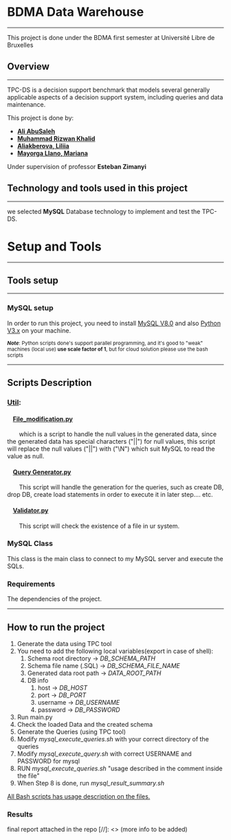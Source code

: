 # BDMA Data Warehouse
<hr>

This project is done under the BDMA first semester at Université Libre de Bruxelles

## Overview
<hr>

TPC-DS is a decision support benchmark that models several generally 
applicable aspects of a decision support system, including queries 
and data maintenance.

This project is done by: <br />
* <b>[Ali AbuSaleh](https://github.com/aliabusaleh)
* [Muhammad Rizwan Khalid](https://github.com/mrizwank97)
* [Aliakberova, Liliia](https://github.com/Liliia-Aliakberova)
* [Mayorga Llano, Mariana](https://github.com/marianamllano) </b> <br/>

 Under supervision of professor <b>Esteban Zimanyi</b>


## Technology and tools used in this project
<hr>

we selected <b>MySQL</b> 
Database technology to implement and test the TPC-DS. 


# Setup and Tools

<hr>

## Tools setup 
 <hr> 

### MySQL setup
In order to run this project, you need to install [MySQL V8.0](https://dev.mysql.com/doc/refman/8.0/en/installing.html) 
and also [Python V3.x](https://www.python.org/downloads/) on your machine.

<sub>**_Note_**:  Python scripts done's support parallel programming, 
and it's good to "weak" machines (local use) <b> use scale factor of 1</b>, 
but for cloud solution please use the bash scripts<br> </sub>


<hr> 

## Scripts Description
### [Util](/utils): 
#### &nbsp;&nbsp;&nbsp;&nbsp;[File_modification.py](/utils/file_modifications.py) 
&nbsp;&nbsp;&nbsp;&nbsp;&nbsp;&nbsp; which is a script to handle the null values in the generated data, since the 
generated data has special characters ("||") for null values, this 
script will replace the null values ("||") with ("\N") which suit MySQL 
to read the value as null.

#### &nbsp;&nbsp;&nbsp;&nbsp;[Query Generator.py](/utils/query_generator.py) 
&nbsp;&nbsp;&nbsp;&nbsp;&nbsp;&nbsp; This script will handle the
generation for the queries, such as create DB, drop DB, create load
statements in order to execute it in later step.... etc.

#### &nbsp;&nbsp;&nbsp;&nbsp;[Validator.py](/utils/validator.py) 

&nbsp;&nbsp;&nbsp;&nbsp;&nbsp;&nbsp; This script will check the existence of a file in ur system.

### MySQL Class
This class is the main class to connect to my MySQL server and execute the SQLs.


### Requirements
The dependencies of the project.

<hr>

## How to run the project
1. Generate the data using TPC tool
2. You need to add the following local variables(export in case of shell):  
   1. Schema root directory ->  *DB_SCHEMA_PATH*
   2. Schema file name (.SQL) -> *DB_SCHEMA_FILE_NAME*
   3. Generated data root path -> *DATA_ROOT_PATH*
   4. DB info
      1. host -> *DB_HOST* 
      2. port -> *DB_PORT* 
      3. username -> *DB_USERNAME*
      4. password -> *DB_PASSWORD* 
5. Run main.py 
6. Check the loaded Data and the created schema
7. Generate the Queries (using TPC tool)
8. Modify *mysql_execute_queries.sh* with your correct directory of the queries
9. Modify *mysql_execute_query.sh* with correct USERNAME and PASSWORD for mysql
10. RUN *mysql_execute_queries.sh* "usage described in the comment inside the file"
11. When Step 8 is done, run *mysql_result_summary.sh* 

<u>All Bash scripts has usage description on the files.</u>
### Results
final report attached in the repo
[//]: <> (more info to be added)
